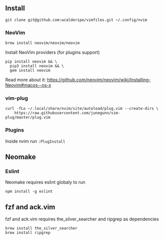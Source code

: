 ## Install

```
git clone git@github.com:wcalderipe/vimfiles.git ~/.config/nvim
```

### NeoVim

```
brew install neovim/neovim/neovim
```

Install NeoVim providers (for plugins support)

```
pip install neovim && \
  pip3 install neovim && \
  gem install neovim
```

Read more about it: https://github.com/neovim/neovim/wiki/Installing-Neovim#macos--os-x

### vim-plug

```
curl -fLo ~/.local/share/nvim/site/autoload/plug.vim --create-dirs \
    https://raw.githubusercontent.com/junegunn/vim-plug/master/plug.vim
```

### Plugins

Inside nvim run `:PlugInstall`


## Neomake

### Eslint

Neomake requires eslint globaly to run

```
npm install -g eslint
```


## fzf and ack.vim

fzf and ack.vim requires the_silver_searcher and ripgrep as dependencies

```
brew install the_silver_searcher
brew install ripgrep
```

